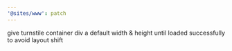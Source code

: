 ```yaml
---
'@sites/www': patch
---
```


give turnstile container div a default width & height until loaded successfully to avoid layout shift
